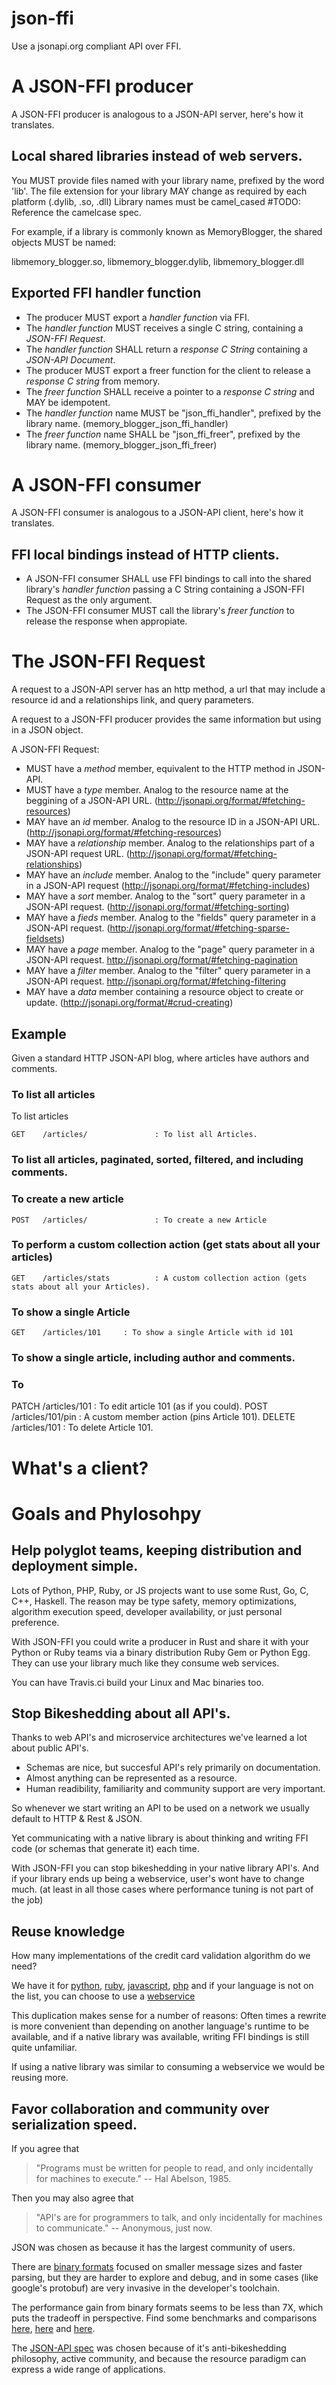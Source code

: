 # json-ffi

Use a jsonapi.org compliant API over FFI. 

# A JSON-FFI producer

A JSON-FFI producer is analogous to a JSON-API server, here's how it translates.

## Local shared libraries instead of web servers.

You MUST provide files named with your library name, prefixed by the word 'lib'.
The file extension for your library MAY change as required by each platform (.dylib, .so, .dll)
Library names must be camel_cased #TODO: Reference the camelcase spec.

For example, if a library is commonly known as MemoryBlogger, the shared objects MUST be named:

libmemory_blogger.so, libmemory_blogger.dylib, libmemory_blogger.dll

## Exported FFI handler function

- The producer MUST export a *handler function* via FFI.
- The *handler function* MUST receives a single C string, containing a *JSON-FFI Request*.
- The *handler function* SHALL return a *response C String* containing a *JSON-API Document*.
- The producer MUST export a freer function for the client to release a *response C string* from memory.
- The *freer function* SHALL receive a pointer to a *response C string* and MAY be idempotent.
- The *handler function* name MUST be "json_ffi_handler", prefixed by the library name.  (memory_blogger_json_ffi_handler)
- The *freer function* name SHALL be "json_ffi_freer", prefixed by the library name.  (memory_blogger_json_ffi_freer)

# A JSON-FFI consumer

A JSON-FFI consumer is analogous to a JSON-API client, here's how it translates.

## FFI local bindings instead of HTTP clients.

- A JSON-FFI consumer SHALL use FFI bindings to call into the shared library's *handler function* passing a C String containing a JSON-FFI Request as the only argument.
- The JSON-FFI consumer MUST call the library's *freer function* to release the response when appropiate.

# The JSON-FFI Request

A request to a JSON-API server has an http method, a url that may include a resource id and a
relationships link, and query parameters.

A request to a JSON-FFI producer provides the same information but using in a JSON object.

A JSON-FFI Request:

- MUST have a *method* member, equivalent to the HTTP method in JSON-API.
- MUST have a *type* member. Analog to the resource name at the beggining of a JSON-API URL.
  (http://jsonapi.org/format/#fetching-resources)
- MAY have an *id* member. Analog to the resource ID in a JSON-API URL.
  (http://jsonapi.org/format/#fetching-resources)
- MAY have a *relationship* member. Analog to the relationships part of a JSON-API request URL.
  (http://jsonapi.org/format/#fetching-relationships)
- MAY have an *include* member. Analog to the "include" query parameter in a JSON-API request
  (http://jsonapi.org/format/#fetching-includes)
- MAY have a *sort* member. Analog to the "sort" query parameter in a JSON-API request.
  (http://jsonapi.org/format/#fetching-sorting)
- MAY have a *fieds* member. Analog to the "fields" query parameter in a JSON-API request.
  (http://jsonapi.org/format/#fetching-sparse-fieldsets)
- MAY have a *page* member. Analog to the "page" query parameter in a JSON-API request.
  http://jsonapi.org/format/#fetching-pagination
- MAY have a *filter* member. Analog to the "filter" query parameter in a JSON-API request.
  http://jsonapi.org/format/#fetching-filtering
- MAY have a *data* member containing a resource object to create or update.
  (http://jsonapi.org/format/#crud-creating)


## Example

Given a standard HTTP JSON-API blog, where articles have authors and comments.

### To list all articles

To list articles
```
GET    /articles/               : To list all Articles.

```

### To list all articles, paginated, sorted, filtered, and including comments.

### To create a new article
```
POST   /articles/               : To create a new Article
```

### To perform a custom collection action (get stats about all your articles)
```
GET    /articles/stats          : A custom collection action (gets stats about all your Articles).
```

### To show a single Article
```
GET    /articles/101     : To show a single Article with id 101
```

### To show a single article, including author and comments.

### To 
PATCH  /articles/101     : To edit article 101 (as if you could).
POST   /articles/101/pin : A custom member action (pins Article 101).
DELETE /articles/101     : To delete Article 101.

# What's a client?


# Goals and Phylosohpy

## Help polyglot teams, keeping distribution and deployment simple.

Lots of Python, PHP, Ruby, or JS projects want to use some Rust, Go, C, C++, Haskell.
The reason may be type safety, memory optimizations, algorithm execution speed, developer availability, or just personal preference.

With JSON-FFI you could write a producer in Rust and share it with your Python or Ruby teams via a
binary distribution Ruby Gem or Python Egg. They can use your library much like they consume web services.

You can have Travis.ci build your Linux and Mac binaries too.

## Stop Bikeshedding about all API's.

Thanks to web API's and microservice architectures we've learned a lot about public API's.
- Schemas are nice, but succesful API's rely primarily on documentation.
- Almost anything can be represented as a resource.
- Human readibility, familiarity and community support are very important.

So whenever we start writing an API to be used on a network we usually default to HTTP & Rest & JSON.

Yet communicating with a native library is about thinking and writing FFI code (or schemas that generate it) each time.

With JSON-FFI you can stop bikeshedding in your native library API's.
And if your library ends up being a webservice, user's wont have to change much.
(at least in all those cases where performance tuning is not part of the job) 

## Reuse knowledge

How many implementations of the credit card validation algorithm do we need?

We have it for [python](https://github.com/orokusaki/pycard),
[ruby](https://github.com/Fivell/credit_card_validations),
[javascript](https://github.com/braintree/card-validator),
[php](https://github.com/inacho/php-credit-card-validator)
and if your language is not on the list, you can choose to use a
[webservice](https://www.bincodes.com/api-creditcard-checker/)

This duplication makes sense for a number of reasons: Often times a rewrite is more convenient than depending on another
language's runtime to be available, and if a native library was available, writing FFI bindings is still quite unfamiliar.

If using a native library was similar to consuming a webservice we would be reusing more.

## Favor collaboration and community over serialization speed.

If you agree that

> "Programs must be written for people to read, and only incidentally for machines to execute." -- Hal Abelson, 1985.

Then you may also agree that

> "API's are for programmers to talk, and only incidentally for machines to communicate." -- Anonymous, just now.

JSON was chosen as because it has the largest community of users.

There are [binary formats](https://en.wikipedia.org/wiki/Comparison_of_data_serialization_formats#endnote_pbtextformat)
focused on smaller message sizes and faster parsing, but they are harder to explore and debug,
and in some cases (like google's protobuf) are very invasive in the developer's toolchain.

The performance gain from binary formats seems to be less than 7X, which puts the tradeoff in
perspective. Find some benchmarks and comparisons
[here](http://blog.celogeek.com/201401/519/perl-benchmark-jsonxs-vs-sereal-vs-datamessagepack/),
[here](https://jsperf.com/msgpack-js-vs-json/37) and
[here](https://auth0.com/blog/beating-json-performance-with-protobuf/).

The [JSON-API spec](http://jsonapi.org) was chosen because of it's anti-bikeshedding philosophy,
active community, and because the resource paradigm can express a wide range of applications.

